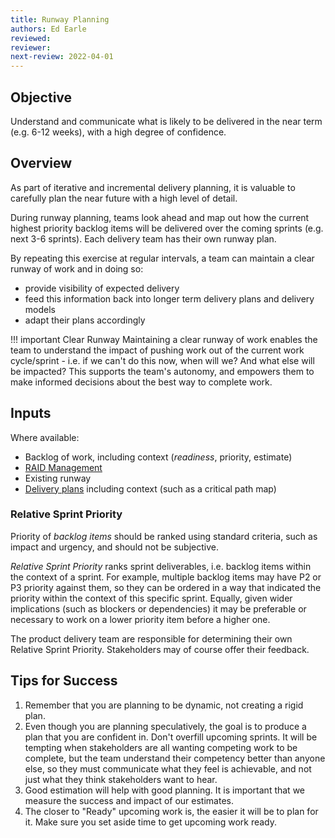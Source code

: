 ```yaml
---
title: Runway Planning
authors: Ed Earle
reviewed: 
reviewer:
next-review: 2022-04-01
---
```


## Objective

Understand and communicate what is likely to be delivered in the near term (e.g. 6-12 weeks), with a high degree of confidence.

## Overview

As part of iterative and incremental delivery planning, it is valuable to carefully plan the near future with a high level of detail.

During runway planning, teams look ahead and map out how the current highest priority backlog items will be delivered over the coming sprints (e.g. next 3-6 sprints). Each delivery team has their own runway plan.

By repeating this exercise at regular intervals, a team can maintain a clear runway of work and in doing so:
- provide visibility of expected delivery
- feed this information back into longer term delivery plans and delivery models
- adapt their plans accordingly

!!! important Clear Runway
    Maintaining a clear runway of work enables the team to understand the impact of pushing work out of the current work cycle/sprint - i.e. if we can't do this now, when will we? And what else will be impacted? This supports the team's autonomy, and empowers them to make informed decisions about the best way to complete work.

## Inputs

Where available:

- Backlog of work, including context (*readiness*, priority, estimate)
- [RAID Management](../../Ways-of-Working/Governance/Problem-Governance/RAID-management.md)
- Existing runway
- [Delivery plans](../../Ways-of-Working/Governance/Delivery-Governance/Delivery-Planning.md) including context (such as a critical path map)


### Relative Sprint Priority

Priority of _backlog items_ should be ranked using standard criteria, such as impact and urgency, and should not be subjective.

_Relative Sprint Priority_ ranks sprint deliverables, i.e. backlog items within the context of a sprint. For example, multiple backlog items may have P2 or P3 priority against them, so they can be ordered in a way that indicated the priority within the context of this specific sprint. Equally, given wider implications (such as blockers or dependencies) it may be preferable or necessary to work on a lower priority item before a higher one.

The product delivery team are responsible for determining their own Relative Sprint Priority. Stakeholders may of course offer their feedback.

## Tips for Success

1. Remember that you are planning to be dynamic, not creating a rigid plan. 
1. Even though you are planning speculatively, the goal is to produce a plan that you are confident in. Don't overfill upcoming sprints. It will be tempting when stakeholders are all wanting competing work to be complete, but the team understand their competency better than anyone else, so they must communicate what they feel is achievable, and not just what they think stakeholders want to hear.
1. Good estimation will help with good planning. It is important that we measure the success and impact of our estimates.
2. The closer to "Ready" upcoming work is, the easier it will be to plan for it. Make sure you set aside time to get upcoming work ready.